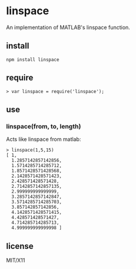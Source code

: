 # linspace

An implementation of MATLAB's linspace function.

## install

    npm install linspace

## require

    > var linspace = require('linspace');

## use

### linspace(from, to, length)

Acts like linspace from matlab:

    > linspace(1,5,15)
    [ 1,
      1.2857142857142856,
      1.5714285714285712,
      1.8571428571428568,
      2.1428571428571423,
      2.428571428571428,
      2.7142857142857135,
      2.999999999999999,
      3.2857142857142847,
      3.5714285714285703,
      3.857142857142856,
      4.1428571428571415,
      4.428571428571427,
      4.714285714285713,
      4.999999999999998 ]

## license

MIT/X11
